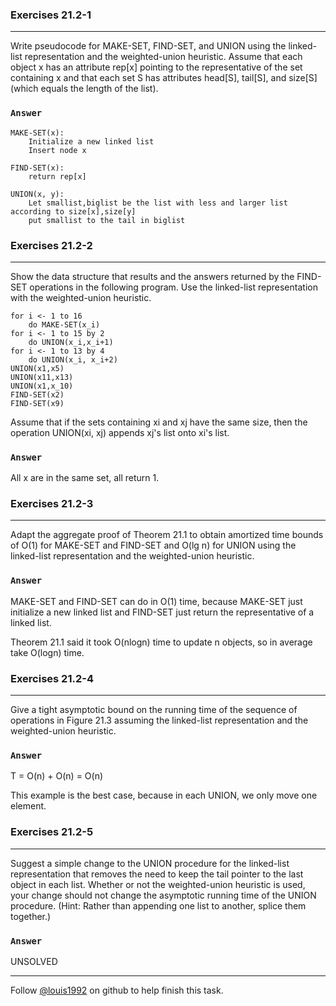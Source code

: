 ### Exercises 21.2-1
***
Write pseudocode for MAKE-SET, FIND-SET, and UNION using the linked-list representation and the weighted-union heuristic. Assume that each object x has an attribute rep[x] pointing to the representative of the set containing x and that each set S has attributes head[S], tail[S], and size[S] (which equals the length of the list).

### `Answer`

	MAKE-SET(x):
		Initialize a new linked list
		Insert node x
	
	FIND-SET(x):
		return rep[x]
		
	UNION(x, y):
		Let smallist,biglist be the list with less and larger list according to size[x],size[y]
		put smallist to the tail in biglist

### Exercises 21.2-2
***
Show the data structure that results and the answers returned by the FIND-SET operations in the following program. Use the linked-list representation with the weighted-union heuristic.

	for i <- 1 to 16
		do MAKE-SET(x_i)
	for i <- 1 to 15 by 2
		do UNION(x_i,x_i+1)
	for i <- 1 to 13 by 4
		do UNION(x_i, x_i+2)
	UNION(x1,x5)
	UNION(x11,x13)
	UNION(x1,x_10)
	FIND-SET(x2)
	FIND-SET(x9)
	
Assume that if the sets containing xi and xj have the same size, then the operation UNION(xi, xj) appends xj's list onto xi's list.

### `Answer`
All x are in the same set, all return 1.

### Exercises 21.2-3
***
Adapt the aggregate proof of Theorem 21.1 to obtain amortized time bounds of O(1) for MAKE-SET and FIND-SET and O(lg n) for UNION using the linked-list representation and the weighted-union heuristic.

### `Answer`
MAKE-SET and FIND-SET can do in O(1) time, because MAKE-SET just initialize a new linked list and FIND-SET just return the representative of a linked list.

Theorem 21.1 said it took O(nlogn) time to update n objects, so in average take O(logn) time.

### Exercises 21.2-4
***
Give a tight asymptotic bound on the running time of the sequence of operations in Figure 21.3 assuming the linked-list representation and the weighted-union heuristic.

### `Answer`
T = O(n) + O(n) = O(n)

This example is the best case, because in each UNION, we only move one element.

### Exercises 21.2-5 
***
Suggest a simple change to the UNION procedure for the linked-list representation that removes the need to keep the tail pointer to the last object in each list. Whether or not the weighted-union heuristic is used, your change should not change the asymptotic running time of the UNION procedure. (Hint: Rather than appending one list to another, splice them together.)

### `Answer`
UNSOLVED

***
Follow [@louis1992](https://github.com/gzc) on github to help finish this task.


